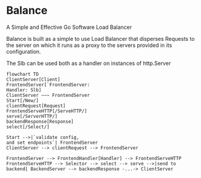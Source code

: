 # Balance
A Simple and Effective Go Software Load Balancer

Balance is built as a simple to use Load Balancer that disperses Requests to the server on which it runs as a proxy to the servers provided in its configuration.

The Slb can be used both as a handler on instances of http.Server

```mermaid
flowchart TD
ClientServer[Client]
FrontendServer[`FrontendServer: 
Handler: Slb]
ClientServer ~~~ FrontendServer
Start[/New/]
clientRequest[Request]
FrontendServeHTTP[/ServeHTTP/]
serve[/ServerHTTP/]
backendResponse[Response]
select[/Select/]

Start -->|`validate config, 
and set endpoints`| FrontendServer
ClientServer --> clientRequest --> FrontendServer

FrontendServer --> FrontendHandler[Handler] --> FrontendServeHTTP
FrontendServeHTTP --> Selector --> select --> serve -->|send to backend| BackendServer --> backendResponse -...-> ClientServer
```
